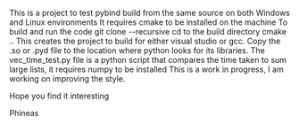 This is a project to test pybind build from the same source on both Windows and Linux environments
It requires cmake to be installed on the machine
To build and run the code git clone --recursive
cd to the build directory
cmake ..
This creates the project to build for either visual studio or gcc.
Copy the .so or .pyd file to the location where python looks for its libraries.
The vec_time_test.py file is a python script that compares the time taken to sum large lists, it requires numpy to be installed
This is a work in progress, I am working on improving the style.

Hope you find it interesting

Phineas

